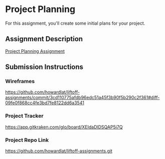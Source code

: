 # Project Planning
For this assignment, you'll create some initial plans for your project.

## Assignment Description
[Project Planning Assignment](https://education.launchcode.org/liftoff/assignments/planning/)

## Submission Instructions

### Wireframes

https://github.com/howardlat/liftoff-assignments/commit/3cd110775afdb96edc51a45f3b90f5b290c2f361#diff-09fe0f868cc4fe3bd7fe8122dd6a3541

### Project Tracker

https://app.gitkraken.com/glo/board/XEIdaDlDSQAP5i7Q

### Project Repo Link

https://github.com/howardlat/liftoff-assignments.git
